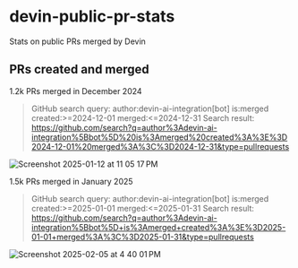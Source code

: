 # devin-public-pr-stats
Stats on public PRs merged by Devin

## PRs created and merged

1.2k PRs merged in December 2024

> GitHub search query: author:devin-ai-integration[bot] is:merged created:>=2024-12-01 merged:<=2024-12-31
> Search result: https://github.com/search?q=author%3Adevin-ai-integration%5Bbot%5D%20is%3Amerged%20created%3A%3E%3D2024-12-01%20merged%3A%3C%3D2024-12-31&type=pullrequests

![Screenshot 2025-01-12 at 11 05 17 PM](https://github.com/user-attachments/assets/1a2fb50e-08f9-4bd6-9320-bf8f1581c017)

1.5k PRs merged in January 2025

> GitHub search query: author:devin-ai-integration[bot] is:merged created:>=2025-01-01 merged:<=2025-01-31
> Search result: https://github.com/search?q=author%3Adevin-ai-integration%5Bbot%5D+is%3Amerged+created%3A%3E%3D2025-01-01+merged%3A%3C%3D2025-01-31&type=pullrequests

![Screenshot 2025-02-05 at 4 40 01 PM](https://github.com/user-attachments/assets/36d40f28-fcf0-4585-9aa5-60bf3814500c)
